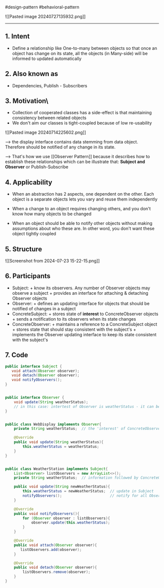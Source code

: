 #design-pattern #behavioral-pattern 


![[Pasted image 20240727135932.png]]


---
## 1. Intent
+ Define a relationship like One-to-many between objects so that once an object has change on its state, all the objects (in Many-side) will be informed to updated automatically


## 2. Also known as
+ Dependencies, Publish - Subscribers


## 3. Motivation\
+ Collection of cooperated classes has a side-effect is that maintaining consistency between related objects
+ We don't aim our classes is tight-coupled because of low re-usability

![[Pasted image 20240714225602.png]]


--> the display interface contains data stemming from data object. Therefore should be notified of any change in its state.

-->  That's how we use [[Observer Pattern]] because it describes how to establish these relationships which can be illustrate that: **Subject and Observer**
or Publish-Subscribe



## 4. Applicability

+ When an abstraction has 2 aspects, one dependent on the other.  Each object is a separate objects lets you vary and reuse them independently

+ When a change to an object requires changing others, and you don't know how many objects to be changed

+ When an object should be able to notify other objects without making assumptions about who these are. In other word, you don't want these object tightly coupled 

## 5. Structure

![[Screenshot from 2024-07-23 15-22-15.png]]


## 6. Participants

+ Subject: 
		+ know its observers. Any number of Observer objects may observe a subject
		+ provides an interface for attaching & detaching Observer objects
+ Observer:
		+ defines an updating interface for objects that should be notified of changes in a subject
+ ConcreteSubject:
		+ stores state of **interest** to ConcreteObserver objects
		+ sends a notification to its observers when its state changes
+ ConcreteObserver:
		+ maintains a reference to a ConcreteSubject object
		+ stores state that should stay consistent with the subject's
		+ implements the Observer updating interface to keep its state consistent with the subject's


## 7. Code

```java
public interface Subject {
   void attach(Observer observer);
   void detach(Observer observer);
   void notifyObservers();
}


public interface Observer {
	void update(String weatherStatus);     
	// in this case: intertest of Observer is weatherStatus - it can be another information that Observer follows from Subject
}


public class WebDisplay implements Observer{
	private String weatherStatus;  // the 'interest' of ConcreteObserver

	@Override
	public void update(String weatherStatus){
		this.weatherStatus = weatherStatus;
	}
}


public class WeatherStation implements Subject{
	List<Observer> listObservers = new ArrayList<>();
	private String weatherStatus;  // information followed by ConcreteObserver

    public void update(String newWeatherStatus){
	    this.weatherStatus = newWeatherStatus;  // update in Subject
	    notifyObservers();                      // notify for all Observers
    }

	@Override
	public void notifyObservers(){
		for (Observer observer : listObservers){
			observer.update(this.weatherStatus);
		}
	}

	@Override
	public void attach(Observer observer){
	   listObservers.add(observer);
	}

	@Override 
	public void detach(Observer observer){
		listObservers.remove(observer);
	}	
}


```

